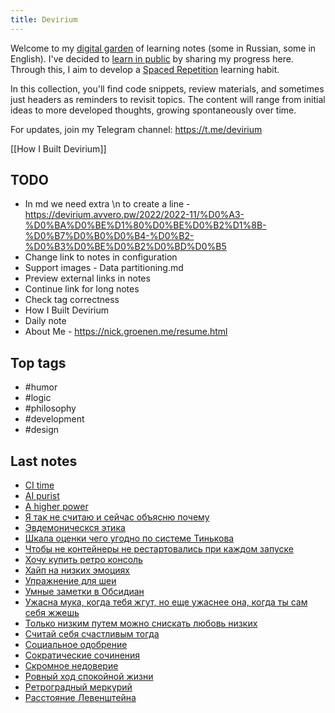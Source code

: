 ```yaml
---
title: Devirium
---
```


Welcome to my [digital garden](https://maggieappleton.com/garden-history) of learning notes (some in Russian, some in English). I've decided to [learn in public](https://dev.to/jbranchaud/how-i-learned-to-learn-in-public-2f4m) by sharing my progress here. Through this, I aim to develop a [Spaced Repetition](https://til.yenly.wtf/notes/spaced-repetition) learning habit.

In this collection, you'll find code snippets, review materials, and sometimes just headers as reminders to revisit topics. The content will range from initial ideas to more developed thoughts, growing spontaneously over time.

For updates, join my Telegram channel: https://t.me/devirium

[[How I Built Devirium]]

## TODO

- In md we need extra \n to create a line - https://devirium.avvero.pw/2022/2022-11/%D0%A3-%D0%BA%D0%BE%D1%80%D0%BE%D0%B2%D1%8B-%D0%B7%D0%B0%D0%B4-%D0%B2-%D0%B3%D0%BE%D0%B2%D0%BD%D0%B5
- Change link to notes in configuration
- Support images - Data partitioning.md
- Preview external links in notes
- Continue link for long notes
- Check tag correctness
- How I Built Devirium
- Daily note
- About Me - https://nick.groenen.me/resume.html

## Top tags
- #humor
- #logic
- #philosophy
- #development
- #design

## Last notes
- [CI time](2023/2023-11/CI-time.md)
- [AI purist](2023/2023-11/AI-purist.md)
- [A higher power](2023/2023-11/A-higher-power.md)
- [Я так не считаю и сейчас объясню почему](2023/2023-11/Я-так-не-считаю-и-сейчас-объясню-почему.md)
- [Эвдемоническся этика](2023/2023-11/Эвдемоническся-этика.md)
- [Шкала оценки чего угодно по системе Тинькова](2023/2023-11/Шкала-оценки-чего-угодно-по-системе-Тинькова.md)
- [Чтобы не контейнеры не рестартовались при каждом запуске](2023/2023-11/Чтобы-не-контейнеры-не-рестартовались-при-каждом-запуске.md)
- [Хочу купить ретро консоль](2023/2023-11/Хочу-купить-ретро-консоль.md)
- [Хайп на низких эмоциях](2023/2023-11/Хайп-на-низких-эмоциях.md)
- [Упражнение для шеи](2023/2023-11/Упражнение-для-шеи.md)
- [Умные заметки в Обсидиан](2023/2023-11/Умные-заметки-в-Обсидиан.md)
- [Ужасна мука, когда тебя жгут, но еще ужаснее она, когда ты сам себя жжешь](2023/2023-11/Ужасна-мука,-когда-тебя-жгут,-но-еще-ужаснее-она,-когда-ты-сам-себя-жжешь.md)
- [Только низким путем можно снискать любовь низких](2023/2023-11/Только-низким-путем-можно-снискать-любовь-низких.md)
- [Считай себя счастливым тогда](2023/2023-11/Считай-себя-счастливым-тогда.md)
- [Социальное одобрение](2023/2023-11/Социальное-одобрение.md)
- [Сократические сочинения](2023/2023-11/Сократические-сочинения.md)
- [Скромное недоверие](2023/2023-11/Скромное-недоверие.md)
- [Ровный ход спокойной жизни](2023/2023-11/Ровный-ход-спокойной-жизни.md)
- [Ретроградный меркурий](2023/2023-11/Ретроградный-меркурий.md)
- [Расстояние Левенштейна](2023/2023-11/Расстояние-Левенштейна.md)
